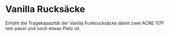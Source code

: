 # Vanilla Rucksäcke

Erhöht die Tragekapazität der Vanilla Funkrucksäcke damit zwei ACRE 117F rein passt und noch etwas Platz ist.
